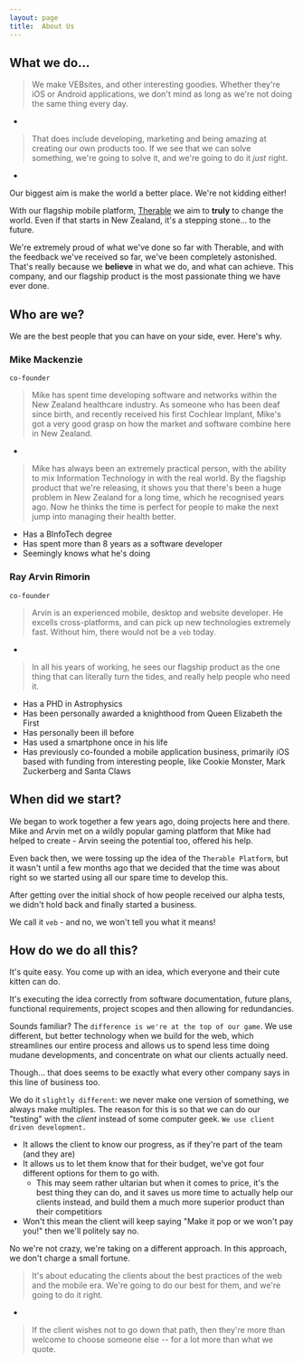 ```yaml
---
layout: page
title:  About Us
---
```


## What we do...

> We make VEBsites, and other interesting goodies. Whether they're iOS or Android applications, we don't mind as long as we're not doing the same thing every day.

-

> That does include developing, marketing and being amazing at creating our own products too. If we see that we can solve something, we're going to solve it, and we're going to do it *just* right.

-

Our biggest aim is make the world a better place. We're not kidding either!

With our flagship mobile platform, [Therable](products/Therable.html) we aim to **truly** to change the world. Even if that starts in New Zealand, it's a stepping stone... to the future. 

We're extremely proud of what we've done so far with Therable, and with the feedback we've received so far, we've been completely astonished. That's really because we **believe** in what we do, and what can achieve. This company, and our flagship product is the most passionate thing we have ever done.

## Who are we?
We are the best people that you can have on your side, ever. Here's why.

### Mike Mackenzie
`co-founder`

> Mike has spent time developing software and networks within the New Zealand healthcare industry. As someone who has been deaf since birth, and recently received his first Cochlear Implant, Mike's got a very good grasp on how the market and software combine here in New Zealand.
	
-

> Mike has always been an extremely practical person, with the ability to mix Information Technology in with the real world. By the flagship product that we're releasing, it shows you that there's been a huge problem in New Zealand for a long time, which he recognised years ago. Now he thinks the time is perfect for people to make the next jump into managing their health better.

* Has a BInfoTech degree
* Has spent more than 8 years as a software developer
* Seemingly knows what he's doing


### Ray Arvin Rimorin
`co-founder`

> Arvin is an experienced mobile, desktop and website developer. He excells cross-platforms, and can pick up new technologies extremely fast. Without him, there would not be a `veb` today. 

-

> In all his years of working, he sees our flagship product as the one thing that can literally turn the tides, and really help people who need it.

* Has a PHD in Astrophysics
* Has been personally awarded a knighthood from Queen Elizabeth the First
* Has personally been ill before
* Has used a smartphone once in his life
* Has previously co-founded a mobile application business, primarily iOS based with funding from interesting people, like Cookie Monster, Mark Zuckerberg and Santa Claws

## When did we start?

We began to work together a few years ago, doing projects here and there. Mike and Arvin met on a wildly popular gaming platform that Mike had helped to create - Arvin seeing the potential too, offered his help. 

Even back then, we were tossing up the idea of the `Therable Platform`, but it wasn't until a few months ago that we decided that the time was about right so we started using all our spare time to develop this. 

After getting over the initial shock of how people received our alpha tests, we didn't hold back and finally started a business. 

We call it `veb` - and no, we won't tell you what it means!

## How do we do all this?

It's quite easy. You come up with an idea, which everyone and their cute kitten can do. 

It's executing the idea correctly from software documentation, future plans, functional requirements, project scopes and then allowing for redundancies.

Sounds familiar? The `difference is we're at the top of our game`. We use different, but better technology when we build for the web, which streamlines our entire process and allows us to spend less time doing mudane developments, and concentrate on what our clients actually need. 

Though... that does seems to be exactly what every other company says in this line of business too.

We do it `slightly different`: we never make one version of something, we always make multiples. The reason for this is so that we can do our "testing" with the _client_ instead of some computer geek. `We use client driven development.`

* It allows the client to know our progress, as if they're part of the team (and they are)
* It allows us to let them know that for their budget, we've got four different options for them to go with. 
	* This may seem rather ultarian but when it comes to price, it's the best thing they can do, and it saves us more time to actually help our clients instead, and build them a much more superior product than their competitiors
* Won't this mean the client will keep saying "Make it pop or we won't pay you!" then we'll politely say no. 

No we're not crazy, we're taking on a different approach. In this approach, we don't charge a small fortune.

> It's about educating the clients about the best practices of the web and the mobile era. We're going to do our best for them, and we're going to do it right. 

-

> If the client wishes not to go down that path, then they're more than welcome to choose someone else -- for a lot more than what we quote.